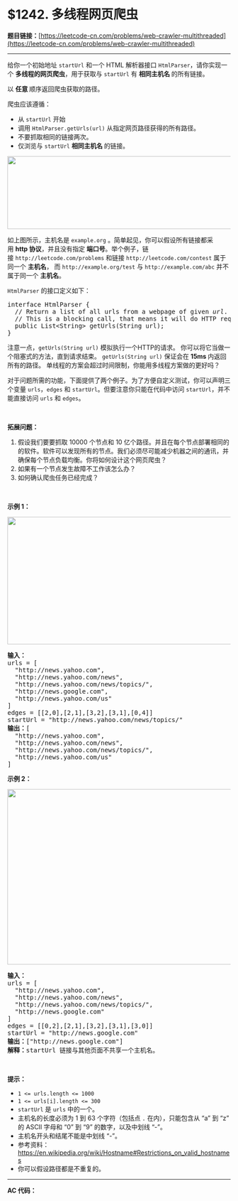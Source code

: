 # $1242. 多线程网页爬虫

**题目链接：**[https://leetcode-cn.com/problems/web-crawler-multithreaded](https://leetcode-cn.com/problems/web-crawler-multithreaded)

---

<div class="content__1Y2H">
 <div class="notranslate">
  <p>给你一个初始地址&nbsp;<code>startUrl</code>&nbsp;和一个 HTML 解析器接口&nbsp;<code>HtmlParser</code>，请你实现一个&nbsp;<strong>多线程的网页爬虫</strong>，用于获取与&nbsp;<code>startUrl</code>&nbsp;有&nbsp;<strong>相同主机名&nbsp;</strong>的所有链接。&nbsp;</p> 
  <p>以&nbsp;<strong>任意&nbsp;</strong>顺序返回爬虫获取的路径。</p> 
  <p>爬虫应该遵循：</p> 
  <ul> 
   <li>从&nbsp;<code>startUrl</code>&nbsp;开始</li> 
   <li>调用&nbsp;<code>HtmlParser.getUrls(url)</code> 从指定网页路径获得的所有路径。</li> 
   <li>不要抓取相同的链接两次。</li> 
   <li>仅浏览与&nbsp;<code>startUrl</code>&nbsp;<strong>相同主机名&nbsp;</strong>的链接。</li> 
  </ul> 
  <p><img src="https://user-gold-cdn.xitu.io/2019/11/7/16e463265c7086cb?w=975&amp;h=266&amp;f=png&amp;s=24624" alt=""><img style="height:164px; width:600px" src="/aliyun-lc-upload/uploads/2019/11/09/urlhostname.png" alt=""></p> 
  <p>如上图所示，主机名是&nbsp;<code>example.org</code>&nbsp;。简单起见，你可以假设所有链接都采用&nbsp;<strong>http 协议</strong>，并且没有指定&nbsp;<strong>端口号</strong>。举个例子，链接&nbsp;<code>http://leetcode.com/problems</code> 和链接&nbsp;<code>http://leetcode.com/contest</code> 属于同一个&nbsp;<strong>主机名</strong>， 而&nbsp;<code>http://example.org/test</code>&nbsp;与&nbsp;<code>http://example.com/abc</code> 并不属于同一个&nbsp;<strong>主机名</strong>。</p> 
  <p><code>HtmlParser</code> 的接口定义如下：</p> 
  <pre class="language-text">interface HtmlParser {
  // Return a list of all urls from a webpage of given <em>url</em>.
  // This is a blocking call, that means it will do HTTP request and return when this request is finished.
  public List&lt;String&gt; getUrls(String url);
}</pre> 
  <p>注意一点，<code>getUrls(String url)</code>&nbsp;模拟执行一个HTTP的请求。 你可以将它当做一个阻塞式的方法，直到请求结束。&nbsp;<code>getUrls(String url)</code>&nbsp;保证会在&nbsp;<strong>15ms&nbsp;</strong>内返回所有的路径。 单线程的方案会超过时间限制，你能用多线程方案做的更好吗？</p> 
  <p>对于问题所需的功能，下面提供了两个例子。为了方便自定义测试，你可以声明三个变量&nbsp;<code>urls</code>，<code>edges</code>&nbsp;和&nbsp;<code>startUrl</code>。但要注意你只能在代码中访问&nbsp;<code>startUrl</code>，并不能直接访问&nbsp;<code>urls</code>&nbsp;和&nbsp;<code>edges</code>。</p> 
  <p>&nbsp;</p> 
  <p><strong>拓展问题：</strong></p> 
  <ol> 
   <li>假设我们要要抓取 10000 个节点和 10 亿个路径。并且在每个节点部署相同的的软件。软件可以发现所有的节点。我们必须尽可能减少机器之间的通讯，并确保每个节点负载均衡。你将如何设计这个网页爬虫？</li> 
   <li>如果有一个节点发生故障不工作该怎么办？</li> 
   <li>如何确认爬虫任务已经完成？</li> 
  </ol> 
  <p>&nbsp;</p> 
  <p><strong>示例 1：</strong></p> 
  <p><img style="height:287px; width:600px" src="/aliyun-lc-upload/uploads/2019/11/09/sample_2_1497.png" alt=""><img src="https://user-gold-cdn.xitu.io/2019/11/7/16e46559da0c446a?w=875&amp;h=418&amp;f=png&amp;s=43518" alt=""></p> 
  <pre class="language-text"><strong>输入：
</strong>urls = [
&nbsp; "http://news.yahoo.com",
&nbsp; "http://news.yahoo.com/news",
&nbsp; "http://news.yahoo.com/news/topics/",
&nbsp; "http://news.google.com",
&nbsp; "http://news.yahoo.com/us"
]
edges = [[2,0],[2,1],[3,2],[3,1],[0,4]]
startUrl = "http://news.yahoo.com/news/topics/"
<strong>输出：</strong>[
&nbsp; "http://news.yahoo.com",
&nbsp; "http://news.yahoo.com/news",
&nbsp; "http://news.yahoo.com/news/topics/",
&nbsp; "http://news.yahoo.com/us"
]
</pre> 
  <p><strong>示例 2：</strong></p> 
  <p><strong><img src="https://user-gold-cdn.xitu.io/2019/11/7/16e4657b399a5fd2?w=654&amp;h=431&amp;f=png&amp;s=33838" alt=""><img style="height:395px; width:530px" src="/aliyun-lc-upload/uploads/2019/11/09/sample_3_1497.png" alt=""></strong></p> 
  <pre class="language-text"><strong>输入：</strong>
urls = [
&nbsp; "http://news.yahoo.com",
&nbsp; "http://news.yahoo.com/news",
&nbsp; "http://news.yahoo.com/news/topics/",
&nbsp; "http://news.google.com"
]
edges = [[0,2],[2,1],[3,2],[3,1],[3,0]]
startUrl = "http://news.google.com"
<strong>输出：</strong>["http://news.google.com"]
<strong>解释：</strong>startUrl 链接与其他页面不共享一个主机名。</pre> 
  <p>&nbsp;</p> 
  <p><strong>提示：</strong></p> 
  <ul> 
   <li><code>1 &lt;= urls.length &lt;= 1000</code></li> 
   <li><code>1 &lt;= urls[i].length &lt;= 300</code></li> 
   <li><code>startUrl</code>&nbsp;是&nbsp;<code>urls</code>&nbsp;中的一个。</li> 
   <li>主机名的长度必须为 1 到 63 个字符（包括点 <code>.</code> 在内），只能包含从 “a” 到 “z” 的 ASCII 字母和 “0” 到 “9” 的数字，以及中划线 “-”。</li> 
   <li>主机名开头和结尾不能是中划线 “-”。</li> 
   <li>参考资料：<a href="https://en.wikipedia.org/wiki/Hostname#Restrictions_on_valid_hostnames">https://en.wikipedia.org/wiki/Hostname#Restrictions_on_valid_hostnames</a></li> 
   <li>你可以假设路径都是不重复的。</li> 
  </ul> 
 </div>
</div>

---

**AC 代码：**

```java

```